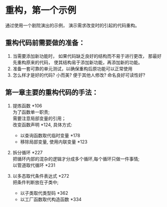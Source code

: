 # 重构，第一个示例
通过使用一个剧院演出的示例， 演示需求改变时的引起的代码重构。  
  
## 重构代码前需要做的准备：  
1. 当需要添加新功能时， 如果代码缺乏良好的结构而不易于进行更改， 那最好先重构原来的代码， 使其结构易于添加新功能，再添加新的功能。
2. 准备一套可靠的单元测试，以确保重构后原功能可以正常使用
3. 怎么样才是好的代码? 小而美? 便于其他人修改? 命名良好可读性好?


## 第一章主要的重构代码的手法：  
1. 提炼函数 *106  
   为了函数单一职责;  
   需要注意局部变量的引用；  
   改变函数声明 *124, 具体方式:  
    - 以查询函数取代临时变量 *178
    - 移除局部变量, 使用内联变量 *123
2. 拆分循环 *227  
   把循环内部的混杂的逻辑才分成多个循环,每个循环只做一件事情;  
   以管道取代循环 *231  
   

3. 以多态取代条件表达式 *272  
   把条件判断放在子类中;  
   - 以子类取代类型码 *362
   - 以工厂函数取代构造函数 *334
